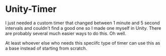 # Unity-Timer
I just needed a custom timer that changed between 1 minute and 5 second intervals and couldn't find a good one so I made one myself in Unity. There are probably several much easier ways to do this. Oh well.

At least whoever else who needs this speciifc type of timer can use this as a base instead of starting from scratch. 